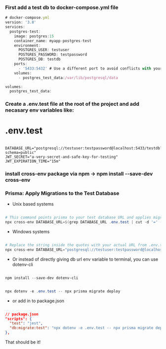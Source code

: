 ### First add a test db to docker-compose.yml file

```javascript
# docker-compose.yml
version: '3.8'
services:
  postgres-test:
    image: postgres:15
    container_name: myapp-postgres-test
    environment:
      POSTGRES_USER: testuser
      POSTGRES_PASSWORD: testpassword
      POSTGRES_DB: testdb
    ports:
      - '5433:5432' # Use a different port to avoid conflicts with your dev DB
    volumes:
      - postgres_test_data:/var/lib/postgresql/data

volumes:
  postgres_test_data:

```

### Create a .env.test file at the root of the project and add necasary env variables like:

# .env.test

```env

DATABASE_URL="postgresql://testuser:testpassword@localhost:5433/testdb?schema=public"
JWT_SECRET="a-very-secret-and-safe-key-for-testing"
JWT_EXPIRATION_TIME="15m"

```


### install cross-env package via npm -> npm install --save-dev cross-env

### Prisma: Apply Migrations to the Test Database

* Unix based systems

```powershell

# This command points prisma to your test database URL and applies migrations
npx cross-env DATABASE_URL=$(grep DATABASE_URL .env.test | cut -d '=' -f2) npx prisma migrate deploy

```

* Windows systems

```powershell

# Replace the string inside the quotes with your actual URL from .env.test
npx cross-env DATABASE_URL="postgresql://testuser:testpassword@localhost:5433/testdb?schema=public" npx prisma migrate deploy

```

* Or instead of directly giving db url env variable to terminal, you can use dotenv-cli

```powershell

npm install --save-dev dotenv-cli

```

```powershell

npx dotenv -e .env.test -- npx prisma migrate deploy

```

* or add in to package.json

```json

// package.json
"scripts": {
  "test": "jest",
  "db:migrate:test": "npx dotenv -e .env.test -- npx prisma migrate deploy"
},

```

That should be it!